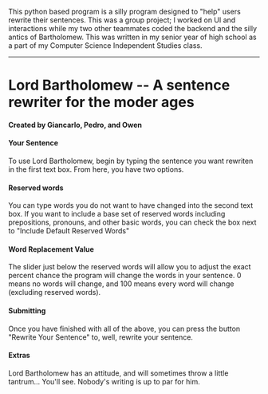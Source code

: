 This python based program is a silly program designed to "help" users rewrite their sentences. 
This was a group project; I worked on UI and interactions while my two other teammates coded the backend and the silly antics of Bartholomew.
This was written in my senior year of high school as a part of my Computer Science Independent Studies class.

---

# Lord Bartholomew -- A sentence rewriter for the moder ages
#### Created by Giancarlo, Pedro, and Owen


#### Your Sentence
To use Lord Bartholomew, begin by typing the sentence you want rewriten in the first text box.
From here, you have two options.

#### Reserved words
You can type words you do not want to have changed into the second text box.
If you want to include a base set of reserved words including prepositions, pronouns,
and other basic words, you can check the box next to "Include Default Reserved Words"


#### Word Replacement Value
The slider just below the reserved words will allow you to adjust the exact percent
chance the program will change the words in your sentence. 0 means no words will
change, and 100 means every word will change (excluding reserved words).


#### Submitting
Once you have finished with all of the above, you can press the button "Rewrite Your Sentence"
to, well, rewrite your sentence.


#### Extras
Lord Bartholomew has an attitude, and will sometimes throw a little tantrum...
You'll see. Nobody's writing is up to par for him.
